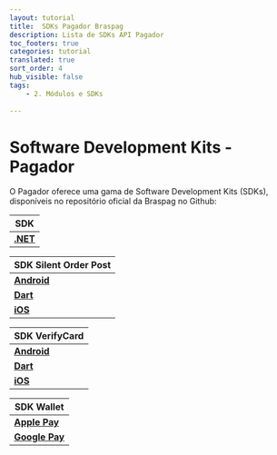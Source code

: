 ```yaml
---
layout: tutorial
title:  SDKs Pagador Braspag
description: Lista de SDKs API Pagador
toc_footers: true
categories: tutorial
translated: true
sort_order: 4
hub_visible: false
tags:
    - 2. Módulos e SDKs
    
---
```


# Software Development Kits - Pagador

O Pagador oferece uma gama de Software Development Kits (SDKs), disponíveis no repositório oficial da Braspag no Github:

|SDK                                                                     |
|------------------------------------------------------------------------|
|[**.NET**](https://github.com/Braspag/BraspagApiDotNetSdk)              |

|SDK Silent Order Post                                                    |
|------------------------------------------------------------------------|
|[**Android**](https://github.com/Braspag/silent-order-post-android)     |
|[**Dart**](https://github.com/Braspag/braspag_silent_order_post_dart)   |
|[**iOS**](https://github.com/Braspag/silent_order_post_ios)             |

|SDK VerifyCard                                                          |
|------------------------------------------------------------------------|
|[**Android**](https://github.com/Braspag/verify-card-android)           |
|[**Dart**](https://github.com/Braspag/braspag_verify_card_dart)         |
|[**iOS**](https://github.com/Braspag/verify-card-ios)                   |

|SDK Wallet                                                              |
|------------------------------------------------------------------------|
|[**Apple Pay**](https://github.com/Braspag/braspag-apple-pay)           |
|[**Google Pay**](https://github.com/Braspag/braspag-google-pay)         |
